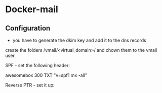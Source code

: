 # Docker-mail

## Configuration

- you have to generate the dkim key and add it to the dns records


create the folders /vmail/<virtual_domain>/<primary user> and chown them to the vmail user




SPF - set the following header:

awesomebox      300 TXT "v=spf1 mx -all"


Reverse PTR - set it up:
